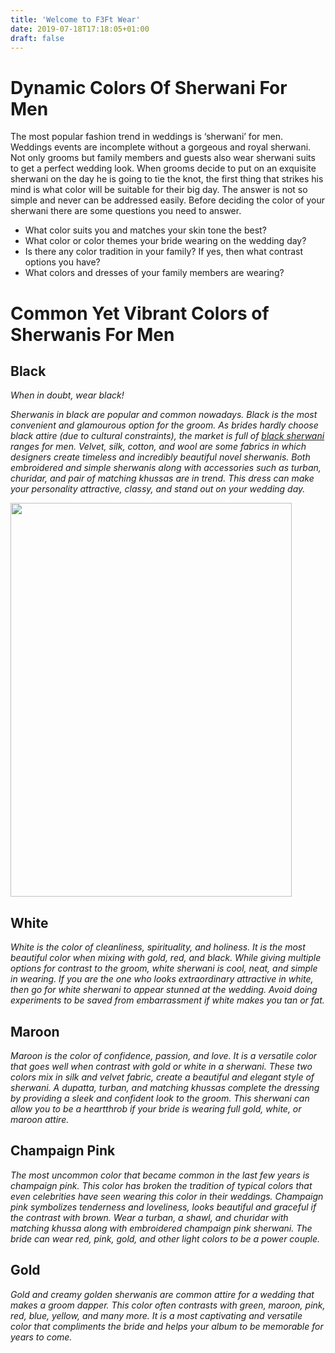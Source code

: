 ```yaml
---
title: 'Welcome to F3Ft Wear'
date: 2019-07-18T17:18:05+01:00
draft: false
---
```

# Dynamic Colors Of Sherwani For Men

The most popular fashion trend in weddings is ‘sherwani’ for men. Weddings events are incomplete without a gorgeous and royal sherwani. Not only grooms but family members and guests also wear sherwani suits to get a perfect wedding look.  When grooms decide to put on an exquisite sherwani on the day he is going to tie the knot, the first thing that strikes his mind is what color will be suitable for their big day. The answer is not so simple and never can be addressed easily. Before deciding the color of your sherwani there are some questions you need to answer.

<ul>
 	<li>What color suits you and matches your skin tone the best?</li>
 	<li>What color or color themes your bride wearing on the wedding day?</li>
 	<li>Is there any color tradition in your family? If yes, then what contrast options you have?</li>
 	<li>What colors and dresses of your family members are wearing?</li>
</ul>

# Common Yet Vibrant Colors of Sherwanis For Men

<h2>Black</h2>
<em>When in doubt, wear black!</em>

<em>Sherwanis in black are popular and common nowadays. Black is the most convenient and glamourous option for the groom. As brides hardly choose black attire (due to cultural constraints), the market is full of <a href="https://shameelkhan.com/product-tag/black-sherwani/" target="_blank" rel="noopener">black sherwani</a> ranges for men. Velvet, silk, cotton, and wool are some fabrics in which designers create timeless and incredibly beautiful novel sherwanis. Both embroidered and simple sherwanis along with accessories such as turban, churidar, and pair of matching khussas are in trend. This dress can make your personality attractive, classy, and stand out on your wedding day. </em>

<img src="https://shameelkhan.com/wp-content/uploads/2021/03/BLACK-wedding-SHERWANI-Fully-Gold-Embroided-1-450x630.jpg" alt="" width="450" height="630" />

<h2>White</h2>

<em>White is the color of cleanliness, spirituality, and holiness. It is the most beautiful color when mixing with gold, red, and black. While giving multiple options for contrast to the groom, white sherwani is cool, neat, and simple in wearing. If you are the one who looks extraordinary attractive in white, then go for white sherwani to appear stunned at the wedding. Avoid doing experiments to be saved from embarrassment if white makes you tan or fat.</em>
<h2>Maroon</h2>
<em>Maroon is the color of confidence, passion, and love. It is a versatile color that goes well when contrast with gold or white in a sherwani. These two colors mix in silk and velvet fabric, create a beautiful and elegant style of sherwani. A dupatta, turban, and matching khussas complete the dressing by providing a sleek and confident look to the groom. This sherwani can allow you to be a heartthrob if your bride is wearing full gold, white, or maroon attire.</em>
<h2>Champaign Pink</h2>
<em>The most uncommon color that became common in the last few years is champaign pink. This color has broken the tradition of typical colors that even celebrities have seen wearing this color in their weddings. Champaign pink symbolizes tenderness and loveliness, looks beautiful and graceful if the contrast with brown. Wear a turban, a shawl, and churidar with matching khussa along with embroidered champaign pink sherwani. The bride can wear red, pink, gold, and other light colors to be a power couple.</em>
<h2>Gold</h2>
<em>Gold and creamy golden sherwanis are common attire for a wedding that makes a groom dapper. This color often contrasts with green, maroon, pink, red, blue, yellow, and many more. It is a most captivating and versatile color that compliments the bride and helps your album to be memorable for years to come.</em>


